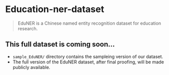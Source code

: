 # Education-ner-dataset

> EduNER is a Chinese named entity recognition dataset for education research.

## This full dataset is coming soon...
- `sample_EduNER/` directory contains the sampleing version of our dataset.
- The full version of the EduNER dataset, after final proofing, will be made publicly available.
